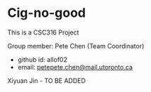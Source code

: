 # Cig-no-good

This is a CSC316 Project

Group member: 
Pete Chen (Team Coordinator) 
  - github id: allof02
  - email: petepete.chen@mail.utoronto.ca

Xiyuan Jin - TO BE ADDED

